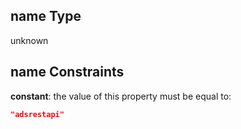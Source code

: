 ## name Type

unknown

## name Constraints

**constant**: the value of this property must be equal to:

```json
"adsrestapi"
```
